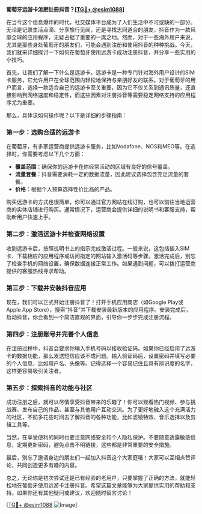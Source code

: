 **葡萄牙远游卡怎麽註冊抖音？[[TG💪+ @esim1088](https://t.me/s/esim1088)]**

在当今这个信息爆炸的时代，社交媒体平台成为了人们生活中不可或缺的一部分。无论是记录生活点滴、分享旅行见闻，还是寻找志同道合的朋友，抖音作为一款风靡全球的应用程序，无疑占据了重要的一席之地。然而，对于一些海外用户来说，尤其是那些身处葡萄牙的朋友们，可能会遇到注册和使用抖音的种种挑战。今天，我们就来详细探讨一下如何在葡萄牙使用远游卡成功注册抖音，并分享一些实用的小技巧。

首先，让我们了解一下什么是远游卡。远游卡是一种专门针对海外用户设计的SIM卡服务，它允许用户在全球范围内轻松地保持与亲朋好友的联系。对于葡萄牙的用户而言，选择一款适合自己的远游卡至关重要，因为它不仅关系到通讯质量，还直接影响到网络速度和稳定性，而这些因素对注册抖音等需要稳定网络支持的应用程序尤为重要。

那么，具体该如何操作呢？以下是详细的步骤指南：

### 第一步：选购合适的远游卡

在葡萄牙，有多家运营商提供远游卡服务，比如Vodafone、NOS和MEO等。在选择时，你需要考虑以下几个方面：
- **覆盖范围**：确保你的远游卡在你经常活动的区域有良好的信号覆盖。
- **流量套餐**：抖音需要消耗一定的数据流量，因此建议选择包含充足流量的套餐。
- **价格**：根据个人预算选择性价比高的产品。

购买远游卡的方式也很简单，你可以通过官方网站在线订购，也可以前往当地运营商的实体店铺进行购买。通常情况下，运营商会提供详细的说明书和客服支持，帮助新用户快速上手。

### 第二步：激活远游卡并检查网络设置

收到远游卡后，按照说明书上的指示完成激活过程。一般来说，这包括插入SIM卡、下载相应的应用程序或访问指定的网站输入激活码等步骤。激活完成后，别忘了检查手机的网络设置，确保数据连接正常工作。如果遇到问题，可以拨打运营商提供的客服热线寻求帮助。

### 第三步：下载并安装抖音应用

现在，我们可以正式开始注册抖音了！打开手机应用商店（如Google Play或Apple App Store），搜索“抖音”并下载安装最新版本的应用程序。安装完成后，启动抖音，你会看到一个简洁直观的界面，引导你一步步完成注册流程。

### 第四步：注册账号并完善个人信息

在注册过程中，抖音会要求你输入手机号码以接收验证码。如果你已经启用了远游卡的数据功能，那么发送短信应该不成问题。输入验证码后，设置密码并填写必要的个人信息，比如用户名、头像等。记得选择一个容易记住且具有辨识度的名字，这样更容易吸引关注者。

### 第五步：探索抖音的功能与社区

成功注册之后，就可以尽情享受抖音带来的乐趣了！你可以观看热门视频、参与挑战赛、发布自己的作品，甚至与其他用户互动交流。为了更好地融入这个充满活力的社区，不妨多花些时间去了解抖音的各种功能，比如滤镜特效、音乐选择以及剪辑工具等。

当然，在享受便利的同时也要注意网络安全和个人隐私保护。不要随意透露敏感信息，定期更新密码，避免点击不明链接，这些都是非常重要的安全措施。

最后，别忘了邀请身边的朋友们一起加入抖音这个大家庭哦！大家可以互相点赞评论，共同创造更多有趣的内容。

总之，无论你是初次尝试还是已有经验的老用户，只要掌握了正确的方法，就能轻松地在葡萄牙使用远游卡注册抖音。希望这篇文章能够为大家提供实用的帮助和支持。如果你还有其他疑问或建议，欢迎随时留言讨论！

[[TG💪+ @esim1088](https://t.me/s/esim1088) ![Image](https://i.postimg.cc/4NQfJmqS/Snipaste-2025-05-13-00-14-12.png)]